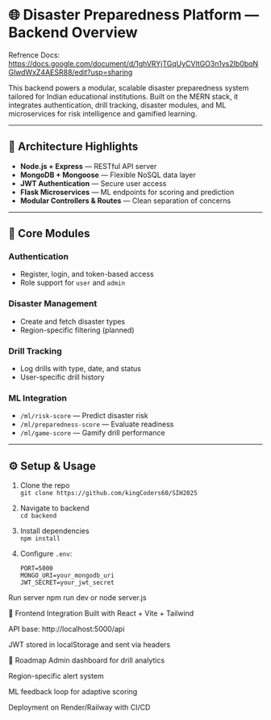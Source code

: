 # 🌐 Disaster Preparedness Platform — Backend Overview

Refrence Docs:  https://docs.google.com/document/d/1ghVRYjTGqUyCVltGO3n1ys2Ib0bqNGlwdWxZ4AESR88/edit?usp=sharing

This backend powers a modular, scalable disaster preparedness system tailored for Indian educational institutions. Built on the MERN stack, it integrates authentication, drill tracking, disaster modules, and ML microservices for risk intelligence and gamified learning.

---

## 🧱 Architecture Highlights

- **Node.js + Express** — RESTful API server
- **MongoDB + Mongoose** — Flexible NoSQL data layer
- **JWT Authentication** — Secure user access
- **Flask Microservices** — ML endpoints for scoring and prediction
- **Modular Controllers & Routes** — Clean separation of concerns

---

## 🔐 Core Modules

### Authentication
- Register, login, and token-based access
- Role support for `user` and `admin`

### Disaster Management
- Create and fetch disaster types
- Region-specific filtering (planned)

### Drill Tracking
- Log drills with type, date, and status
- User-specific drill history

### ML Integration
- `/ml/risk-score` — Predict disaster risk
- `/ml/preparedness-score` — Evaluate readiness
- `/ml/game-score` — Gamify drill performance

---

## ⚙️ Setup & Usage

1. Clone the repo  
   `git clone https://github.com/kingCoders60/SIH2025`

2. Navigate to backend  
   `cd backend`

3. Install dependencies  
   `npm install`

4. Configure `.env`:
   ```env
   PORT=5000
   MONGO_URI=your_mongodb_uri
   JWT_SECRET=your_jwt_secret
Run server npm run dev or node server.js

🔗 Frontend Integration
Built with React + Vite + Tailwind

API base: http://localhost:5000/api

JWT stored in localStorage and sent via headers

📌 Roadmap
Admin dashboard for drill analytics

Region-specific alert system

ML feedback loop for adaptive scoring

Deployment on Render/Railway with CI/CD
